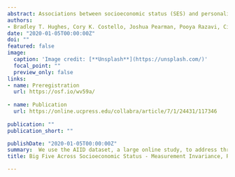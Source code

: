 ```yaml
---
abstract: Associations between socioeconomic status (SES) and personality, traits and developmental trajectories, have important implications for theory and application. Progress in understanding these associations depends on evaluating how well personality measures function in socioeconomically diverse samples. In the present study, we will use the confirmatory dataset from AIID, a large online study, to address three basic questions about personality and SES. First, we will evaluate the measurement invariance of a common measure of personality, the Big Five Inventory, across indicators of education, income, and occupational prestige. Second, we will estimate previously reported associations between SES indicators and personality in new data to see if they align with past evidence. Third, we will test whether mean-level age trends in personality generalize across levels of SES. The results will have important implications for the validity of past and future research on associations between personality and SES. Additionally, the results will provide insight into differences in personality development trajectories that can inform future work investigating the causal mechanisms between personality and SES.
authors:
- Bradley T. Hughes, Cory K. Costello, Joshua Pearman, Pooya Razavi, Cianna Bedford-Petersen, Rita M. Ludwig, & Sanjay Srivastava
date: "2020-01-05T00:00:00Z"
doi: ""
featured: false
image:
  caption: 'Image credit: [**Unsplash**](https://unsplash.com/)'
  focal_point: ""
  preview_only: false
links:
- name: Preregistration
  url: https://osf.io/wv59a/
  
- name: Publication
  url: https://online.ucpress.edu/collabra/article/7/1/24431/117346
  
publication: ""
publication_short: ""

publishDate: "2020-01-05T00:00:00Z"
summary:  We use the AIID dataset, a large online study, to address three basic questions about personality and SES.
title: Big Five Across Socioeconomic Status - Measurement Invariance, Relationships, and Age Trends

---
```



